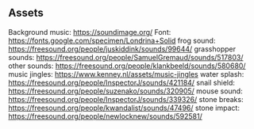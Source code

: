 ## Assets

Background music: https://soundimage.org/
Font: https://fonts.google.com/specimen/Londrina+Solid
frog sound: https://freesound.org/people/juskiddink/sounds/99644/
grasshopper sounds: https://freesound.org/people/SamuelGremaud/sounds/517803/
other sounds: https://freesound.org/people/klankbeeld/sounds/580680/
music jingles: https://www.kenney.nl/assets/music-jingles
water splash: https://freesound.org/people/InspectorJ/sounds/421184/
snail shield: https://freesound.org/people/suzenako/sounds/320905/
mouse sound: https://freesound.org/people/InspectorJ/sounds/339326/
stone breaks: https://freesound.org/people/kwandalist/sounds/47496/
stone impact: https://freesound.org/people/newlocknew/sounds/592581/

